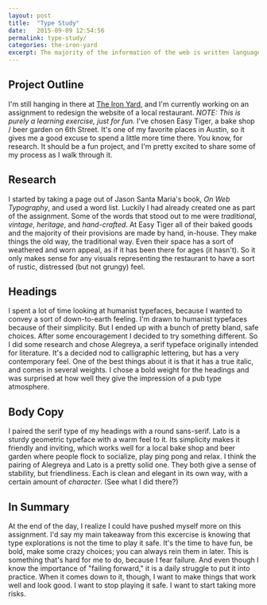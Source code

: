 ```yaml
---
layout: post
title:  "Type Study"
date:   2015-09-09 12:54:56
permalink: type-study/
categories: the-iron-yard
excerpt: The majority of the information of the web is written language. So for a UI designer, understanding the fundamentals of typography is pretty important.
---
```


## Project Outline
I'm still hanging in there at [The Iron Yard](http://theironyard.com), and I'm currently working on an assignment to redesign the website of a local restaurant. *NOTE: This is purely a learning exercise, just for fun.* I've chosen Easy Tiger, a bake shop / beer garden on 6th Street. It's one of my favorite places in Austin, so it gives me a good excuse to spend a little more time there. You know, for research. It should be a fun project, and I'm pretty excited to share some of my process as I walk through it.

## Research
I started by taking a page out of Jason Santa Maria's book, *On Web Typography*, and used a word list. Luckily I had already created one as part of the assignment. Some of the words that stood out to me were *traditional*, *vintage*, *heritage*, and *hand-crafted*. At Easy Tiger all of their baked goods and the majority of their provisions are made by hand, in-house. They make things the old way, the traditional way. Even their space has a sort of weathered and worn appeal, as if it has been there for ages (it hasn't). So it only makes sense for any visuals representing the restaurant to have a sort of rustic, distressed (but not grungy) feel.

## Headings
I spent a lot of time looking at humanist typefaces, because I wanted to convey a sort of down-to-earth feeling. I'm drawn to humanist typefaces because of their simplicity. But I ended up with a bunch of pretty bland, safe choices. After some encouragement I decided to try something different. So I did some research and chose Alegreya, a serif typeface originally intended for literature. It's a decided nod to calligraphic lettering, but has a very contemporary feel. One of the best things about it is that it has a true italic, and comes in several weights. I chose a bold weight for the headings and was surprised at how well they give the impression of a pub type atmosphere.

## Body Copy
I paired the serif type of my headings with a round sans-serif. Lato is a sturdy geometric typeface with a warm feel to it. Its simplicity makes it friendly and inviting, which works well for a local bake shop and beer garden where people flock to socialize, play ping pong and relax. I think the pairing of Alegreya and Lato is a pretty solid one. They both give a sense of stability, but friendliness. Each is clean and elegant in its own way, with a certain amount of *character*. (See what I did there?)

## In Summary
At the end of the day, I realize I could have pushed myself more on this assignment. I'd say my main takeaway from this excercise is knowing that type explorations is not the time to play it safe. It's the time to have fun, be bold, make some crazy choices; you can always rein them in later. This is something that's hard for me to do, because I fear failure. And even though I know the importance of "failing forward," it is a daily struggle to put it into practice. When it comes down to it, though, I want to make things that work well and look good. I want to stop playing it safe. I want to start taking more risks.